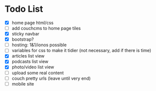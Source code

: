 # Todo List
- [x] home page html/css
- [ ] add couchcms to home page tiles
- [x] sticky navbar
- [x] bootstrap?
- [ ] hosting: 1&1/ionos possible
- [ ] variables for css to make it tidier (not necessary, add if there is time)
- [x] articles list view
- [x] podcasts list view
- [x] photo/video list view
- [ ] upload some real content
- [ ] couch pretty urls (leave until very end)
- [ ] mobile site
